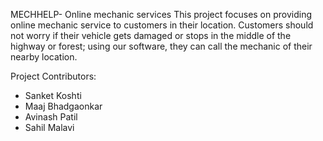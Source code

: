 MECHHELP- Online mechanic services
This project focuses on providing online mechanic service to customers in their location. Customers should not worry if their vehicle gets damaged or stops in the middle of the highway or forest; using our software, they can call the mechanic of their nearby location.

Project Contributors:
- Sanket Koshti
- Maaj Bhadgaonkar
- Avinash Patil
- Sahil Malavi
